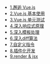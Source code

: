 <!--
  - [解决 webpack 项目无法使用 eval 函数的问题](/vue/webpack-cannot-use-eval)
  - [vue.js 项目使用 env 环境变量](/vue/vue-project-env)
  - [Nuxt 开发须知指南](/vue/about-nuxt)
  - [小例子 - 别踩白块儿](vue-dont-tap-white-block)
-->

- [1.邂逅 Vue.js](/vue/1.quick-start.md)
- [2.Vue.js 基本使用](/vue/2.base-use.md)
- [3.Vue.js 单元测试](/vue/3.unit-test.md)
- [4.深入响应式原理](/vue/4.deep-reactive.md)
- [5.深入模板处理](/vue/5.deep-template.md)
- [6.深入diff算法](/vue/6.deep-diff.md)
- [7.自定义指令](/vue/7.custom-directives.md)
- [8.插件化开发](/vue/8.vue-plugin-dev.md)
- [9.render & jsx](/vue/9.render-jsx.md)
